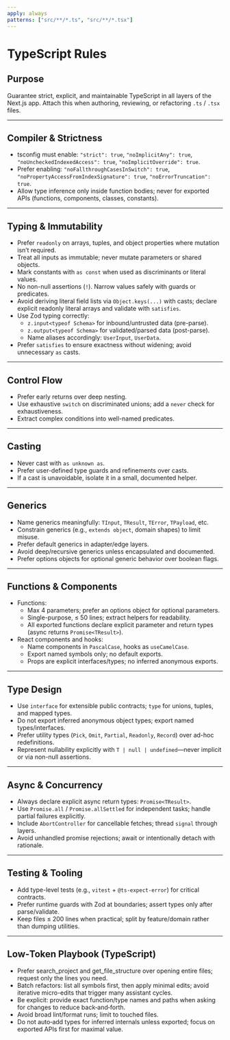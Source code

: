 ```yaml
---
apply: always
patterns: ["src/**/*.ts", "src/**/*.tsx"]
---
```


# TypeScript Rules

## Purpose

Guarantee strict, explicit, and maintainable TypeScript in all layers of the Next.js app.
Attach this when authoring, reviewing, or refactoring `.ts` / `.tsx` files.

---

## Compiler & Strictness

- tsconfig must enable: `"strict": true`, `"noImplicitAny": true`, `"noUncheckedIndexedAccess": true`, `"noImplicitOverride": true`.
- Prefer enabling: `"noFallthroughCasesInSwitch": true`, `"noPropertyAccessFromIndexSignature": true`, `"noErrorTruncation": true`.
- Allow type inference only inside function bodies; never for exported APIs (functions, components, classes, constants).

---

## Typing & Immutability

- Prefer `readonly` on arrays, tuples, and object properties where mutation isn’t required.
- Treat all inputs as immutable; never mutate parameters or shared objects.
- Mark constants with `as const` when used as discriminants or literal values.
- No non-null assertions (`!`). Narrow values safely with guards or predicates.
- Avoid deriving literal field lists via `Object.keys(...)` with casts; declare explicit readonly literal arrays and validate with `satisfies`.
- Use Zod typing correctly:
  - `z.input<typeof Schema>` for inbound/untrusted data (pre-parse).
  - `z.output<typeof Schema>` for validated/parsed data (post-parse).
  - Name aliases accordingly: `UserInput`, `UserData`.
- Prefer `satisfies` to ensure exactness without widening; avoid unnecessary `as` casts.

---

## Control Flow

- Prefer early returns over deep nesting.
- Use exhaustive `switch` on discriminated unions; add a `never` check for exhaustiveness.
- Extract complex conditions into well-named predicates.

---

## Casting

- Never cast with `as unknown as`.
- Prefer user-defined type guards and refinements over casts.
- If a cast is unavoidable, isolate it in a small, documented helper.

---

## Generics

- Name generics meaningfully: `TInput`, `TResult`, `TError`, `TPayload`, etc.
- Constrain generics (e.g., `extends object`, domain shapes) to limit misuse.
- Prefer default generics in adapter/edge layers.
- Avoid deep/recursive generics unless encapsulated and documented.
- Prefer options objects for optional generic behavior over boolean flags.

---

## Functions & Components

- Functions:
  - Max 4 parameters; prefer an options object for optional parameters.
  - Single-purpose, ≤ 50 lines; extract helpers for readability.
  - All exported functions declare explicit parameter and return types (async returns `Promise<TResult>`).
- React components and hooks:
  - Name components in `PascalCase`, hooks as `useCamelCase`.
  - Export named symbols only; no default exports.
  - Props are explicit interfaces/types; no inferred anonymous exports.

---

## Type Design

- Use `interface` for extensible public contracts; `type` for unions, tuples, and mapped types.
- Do not export inferred anonymous object types; export named types/interfaces.
- Prefer utility types (`Pick`, `Omit`, `Partial`, `Readonly`, `Record`) over ad-hoc redefinitions.
- Represent nullability explicitly with `T | null | undefined`—never implicit or via non-null assertions.

---

## Async & Concurrency

- Always declare explicit async return types: `Promise<TResult>`.
- Use `Promise.all` / `Promise.allSettled` for independent tasks; handle partial failures explicitly.
- Include `AbortController` for cancellable fetches; thread `signal` through layers.
- Avoid unhandled promise rejections; await or intentionally detach with rationale.

---

## Testing & Tooling

- Add type-level tests (e.g., `vitest` + `@ts-expect-error`) for critical contracts.
- Prefer runtime guards with Zod at boundaries; assert types only after parse/validate.
- Keep files ≤ 200 lines when practical; split by feature/domain rather than dumping utilities.

---

## Low‑Token Playbook (TypeScript)

- Prefer search_project and get_file_structure over opening entire files; request only the lines you need.
- Batch refactors: list all symbols first, then apply minimal edits; avoid iterative micro-edits that trigger many assistant cycles.
- Be explicit: provide exact function/type names and paths when asking for changes to reduce back‑and‑forth.
- Avoid broad lint/format runs; limit to touched files.
- Do not auto‑add types for inferred internals unless exported; focus on exported APIs first for maximal value.
